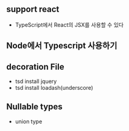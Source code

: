 ## support react
 - TypeScript에서 React의 JSX를 사용할 수 있다


## Node에서 Typescript 사용하기

## decoration File
 - tsd install jquery
 - tsd install loadash(underscore)

## Nullable types
 - union type
 
